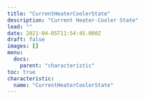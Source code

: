 ```yaml
---
title: "CurrentHeaterCoolerState"
description: "Current Heater-Cooler State"
lead: ""
date: 2021-04-05T11:54:45.000Z
draft: false
images: []
menu:
  docs:
    parent: "characteristic"
toc: true
characteristic:
  name: "CurrentHeaterCoolerState"
---
```

